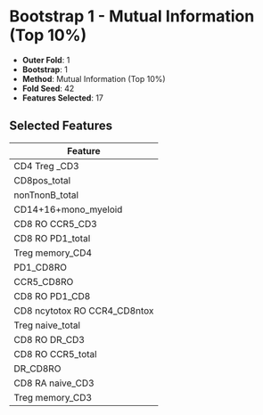 # Bootstrap 1 - Mutual Information (Top 10%)

- **Outer Fold**: 1
- **Bootstrap**: 1
- **Method**: Mutual Information (Top 10%)
- **Fold Seed**: 42
- **Features Selected**: 17

## Selected Features

| Feature |
|---------|
| CD4 Treg _CD3 |
| CD8pos_total |
| nonTnonB_total |
| CD14+16+mono_myeloid |
| CD8 RO CCR5_CD3 |
| CD8 RO PD1_total |
| Treg memory_CD4 |
| PD1_CD8RO |
| CCR5_CD8RO |
| CD8 RO PD1_CD8 |
| CD8 ncytotox RO CCR4_CD8ntox |
| Treg naive_total |
| CD8 RO DR_CD3 |
| CD8 RO CCR5_total |
| DR_CD8RO |
| CD8 RA naive_CD3 |
| Treg memory_CD3 |
